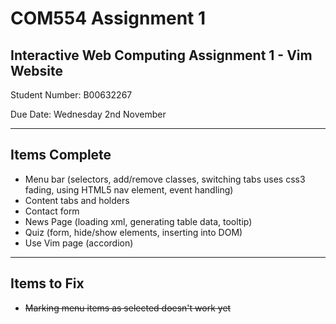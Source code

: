 # COM554 Assignment 1
## Interactive Web Computing Assignment 1 - Vim Website

Student Number: B00632267

Due Date:       Wednesday 2nd November

---

## Items Complete

* Menu bar (selectors, add/remove classes, switching tabs uses css3 fading, using HTML5 nav element, event handling)
* Content tabs and holders
* Contact form
* News Page (loading xml, generating table data, tooltip)
* Quiz (form, hide/show elements, inserting into DOM)
* Use Vim page (accordion)

---

## Items to Fix

* ~~Marking menu items as selected doesn't work yet~~